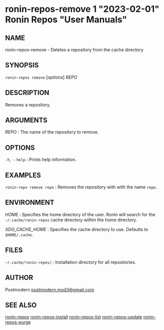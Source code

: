 # ronin-repos-remove 1 "2023-02-01" Ronin Repos "User Manuals"

## NAME

ronin-repos-remove - Deletes a repository from the cache directory

## SYNOPSIS

`ronin-repos remove` [*options*] *REPO*

## DESCRIPTION

Removes a repository.

## ARGUMENTS

*REPO*
: The name of the repository to remove.

## OPTIONS

`-h`, `--help`
: Prints help information.

## EXAMPLES

`ronin-repo remove repo`
: Removes the repository with with the name `repo`.

## ENVIRONMENT

*HOME*
: Specifies the home directory of the user. Ronin will search for the
  `~/.cache/ronin-repos` cache directory within the home directory.

*XDG_CACHE_HOME*
: Specifies the cache directory to use. Defaults to `$HOME/.cache`.

## FILES

`~/.cache/ronin-repos/`
: Installation directory for all repositories.

## AUTHOR

Postmodern <postmodern.mod3@gmail.com>

## SEE ALSO

[ronin-repos](ronin-repos.1.md) [ronin-repos-install](ronin-repos-install.1.md) [ronin-repos-list](ronin-repos-list.1.md) [ronin-repos-update](ronin-repos-update.1.md) [ronin-repos-purge](ronin-repos-purge.1.md)